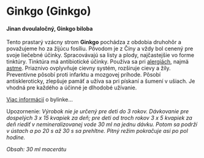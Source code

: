 Ginkgo (Ginkgo)
===============

#### Jinan dvoulaločný, Ginkgo biloba

Tento prastarý vzácny strom **Ginkgo** pochádza z obdobia druhohôr a považujeme
ho za žijúcu fosíliu. Pôvodom je z Číny a vždy bol cenený pre svoje liečebné
účinky. Spracovávajú sa listy a plody, najčastejšie vo forme tinktúry. Tinktúra
má antibiotické účinky. Používa sa pri
[alergiách](../diagnozy/alergie), najmä
[astme](../diagnozy/astma). Priaznivo ovplyvňuje cievny
systém, rozširuje cievy a žily. Preventívne pôsobí proti infarktu a mozgovej
príhode. Pôsobí antiskleroticky, zlepšuje pamäť a užíva sa pri pískaní a šumení
v ušiach. Je vhodná pre každého a účinné je dlhodobé užívanie.

[Viac informácií](../bylinky/ginkgo-dvojlalocne) o bylinke…

Upozornenie: *Výrobok nie je určený pre deti do 3 rokov. Dávkovanie pre
dospelých 3 x 15 kvapiek za deň; pre deti od troch rokov 3 x 5 kvapiek za deň
riediť v nemineralizovanej vode 30 ml na jednu dávku. Potom sa podrží v ústach a
po 20 s až 30 s sa prehltne. Pitný režim pokračuje asi po pol hodine.*

*Obsah: 30 ml macerátu*

